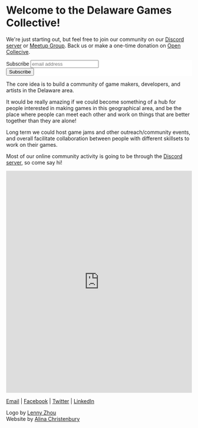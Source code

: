 # Welcome to the Delaware Games Collective!

We're just starting out, but feel free to join our community on our [Discord server](https://discord.gg/vA7e8GV) or [Meetup Group](https://www.meetup.com/Delaware-Games-Collective/). Back us or make a one-time donation on [Open Collecive](https://opencollective.com/delaware-games-collective).

<!-- Begin Mailchimp Signup Form -->
<link href="//cdn-images.mailchimp.com/embedcode/slim-10_7.css" rel="stylesheet" type="text/css">
<style type="text/css">
	#mc_embed_signup{background:#fff; clear:left; font:14px Helvetica,Arial,sans-serif; }
	/* Add your own Mailchimp form style overrides in your site stylesheet or in this style block.
	   We recommend moving this block and the preceding CSS link to the HEAD of your HTML file. */
</style>
<div id="mc_embed_signup">
<form action="https://delawaregamescollective.us4.list-manage.com/subscribe/post?u=a2ae0b735da6dbc4750a84e7e&amp;id=f469992902" method="post" id="mc-embedded-subscribe-form" name="mc-embedded-subscribe-form" class="validate" target="_blank" novalidate>
    <div id="mc_embed_signup_scroll">
	<label for="mce-EMAIL">Subscribe</label>
	<input type="email" value="" name="EMAIL" class="email" id="mce-EMAIL" placeholder="email address" required>
    <!-- real people should not fill this in and expect good things - do not remove this or risk form bot signups-->
    <div style="position: absolute; left: -5000px;" aria-hidden="true"><input type="text" name="b_a2ae0b735da6dbc4750a84e7e_f469992902" tabindex="-1" value=""></div>
    <div class="clear"><input type="submit" value="Subscribe" name="subscribe" id="mc-embedded-subscribe" class="button"></div>
    </div>
</form>
</div>

<!--End mc_embed_signup-->

The core idea is to build a community of game makers, developers, and artists in the Delaware area.

It would be really amazing if we could become something of a hub for people interested in making games in this geographical area, and be the place where people can meet each other and work on things that are better together than they are alone!

Long term we could host game jams and other outreach/community events, and overall facilitate collaboration between people with different skillsets to work on their games.

Most of our online community activity is going to be through the [Discord server](https://discord.gg/vA7e8GV), so come say hi!

<iframe src="https://calendar.google.com/calendar/embed?src=5flq3atpnvsqe3g0ug1fdf3als%40group.calendar.google.com&amp;ctz=America%2FNew_York" style="border: 0;margin-left:0; margin-right:0;max-width: 100%;" scrolling="no" width="800" height="600" frameborder="0" marginheight="0" marginwidth="0" allowfullscreen="true" mozallowfullscreen="true" webkitallowfullscreen="true"></iframe>

         
[Email](hello@delawaregamescollective.org) | [Facebook](https://www.facebook.com/DelawareGamesCollective/) | [Twitter](https://twitter.com/DelawareGames) | [LinkedIn](https://www.linkedin.com/company/delaware-games-collective)

Logo by [Lenny Zhou](https://twitter.com/lenny_zhou)  
Website by [Alina Christenbury](http://alinac.me/)

<script src="https://opencollective.com/delaware-games-collective/banner.js"></script>
